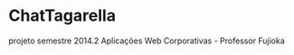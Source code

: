 ChatTagarella
=============

projeto semestre 2014.2 Aplicações Web Corporativas - Professor Fujioka
